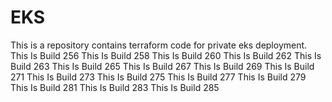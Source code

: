 # EKS
This is a repository contains terraform code for private eks deployment.
This Is Build 256
This Is Build 258
This Is Build 260
This Is Build 262
This Is Build 263
This Is Build 265
This Is Build 267
This Is Build 269
This Is Build 271
This Is Build 273
This Is Build 275
This Is Build 277
This Is Build 279
This Is Build 281
This Is Build 283
This Is Build 285
